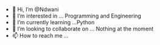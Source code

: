 - 👋 Hi, I’m @Ndwani
- 👀 I’m interested in ... Programming and Engineering
- 🌱 I’m currently learning ...Python
- 💞️ I’m looking to collaborate on ... Nothing at the moment
- 📫 How to reach me ...

<!---
Ndwani/Ndwani is a ✨ special ✨ repository because its `README.md` (this file) appears on your GitHub profile.
You can click the Preview link to take a look at your changes.
--->
